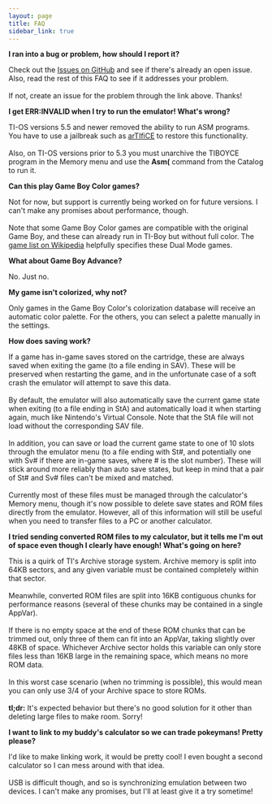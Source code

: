 ```yaml
---
layout: page
title: FAQ
sidebar_link: true
---
```


**I ran into a bug or problem, how should I report it?**

<p class="message">
  Check out the <a href="{{ site.github.repo }}/issues">Issues on GitHub</a> and see if there's already an open issue.
  Also, read the rest of this FAQ to see if it addresses your problem.
  <br/><br/>
  If not, create an issue for the problem through the link above. Thanks!
</p>

**I get ERR:INVALID when I try to run the emulator! What's wrong?**

<p class="message">
  TI-OS versions 5.5 and newer removed the ability to run ASM programs.
  You have to use a jailbreak such as <a href="https://yvantt.github.io/arTIfiCE/">arTIfiCE</a> to restore this functionality.
  <br/><br/>
  Also, on TI-OS versions prior to 5.3 you must unarchive the TIBOYCE program in the Memory menu and use the <b>Asm(</b> command from the Catalog to run it.
</p>

**Can this play Game Boy Color games?**

<p class="message">
  Not for now, but support is currently being worked on for future versions. I can't make any promises about performance, though.
  <br/><br/>
  Note that some Game Boy Color games are compatible with the original Game Boy, and these can already run in TI-Boy but without full color.
  The <a href="https://en.wikipedia.org/wiki/List_of_Game_Boy_Color_games">game list on Wikipedia</a> helpfully specifies these Dual Mode games.
</p>

**What about Game Boy Advance?**

<p class="message">
  No. Just no.
</p>

**My game isn't colorized, why not?**

<p class="message">
  Only games in the Game Boy Color's colorization database will receive an automatic color palette.
  For the others, you can select a palette manually in the settings.
</p>

**How does saving work?**

<p class="message">
  If a game has in-game saves stored on the cartridge, these are always saved when exiting the game (to a file ending in SAV).
  These will be preserved when restarting the game, and in the unfortunate case of a soft crash the emulator will attempt to save this data.
  <br/><br/>
  By default, the emulator will also automatically save the current game state when exiting (to a file ending in StA)
  and automatically load it when starting again, much like Nintendo's Virtual Console.
  Note that the StA file will not load without the corresponding SAV file.
  <br/><br/>
  In addition, you can save or load the current game state to one of 10 slots through the emulator menu
  (to a file ending with St#, and potentially one with Sv# if there are in-game saves, where # is the slot number).
  These will stick around more reliably than auto save states, but keep in mind that a pair of St# and Sv# files can't be mixed and matched.
  <br/><br/>
  Currently most of these files must be managed through the calculator's Memory menu, though it's now possible to delete save states and ROM
  files directly from the emulator.
  However, all of this information will still be useful when you need to transfer files to a PC or another calculator.
</p>

**I tried sending converted ROM files to my calculator, but it tells me I'm out of space even though I clearly have enough! What's going on here?**

<p class="message">
  This is a quirk of TI's Archive storage system. Archive memory is split into 64KB sectors, and any given variable must be contained completely within that sector.
  <br/><br/>
  Meanwhile, converted ROM files are split into 16KB contiguous chunks for performance reasons (several of these chunks may be contained in a single AppVar).
  <br/><br/>
  If there is no empty space at the end of these ROM chunks that can be trimmed out, only three of them can fit into an AppVar, taking slightly over 48KB of space.
  Whichever Archive sector holds this variable can only store files less than 16KB large in the remaining space, which means no more ROM data.
  <br/><br/>
  In this worst case scenario (when no trimming is possible), this would mean you can only use 3/4 of your Archive space to store ROMs.
  <br/><br/>
  <b>tl;dr:</b> It's expected behavior but there's no good solution for it other than deleting large files to make room. Sorry!
</p>

**I want to link to my buddy's calculator so we can trade pokeymans! Pretty please?**

<p class="message">
  I'd like to make linking work, it would be pretty cool! I even bought a second calculator so I can mess around with that idea.
  <br/><br/>
  USB is difficult though, and so is synchronizing emulation between two devices. I can't make any promises, but I'll at least give it a try sometime!
</p>
